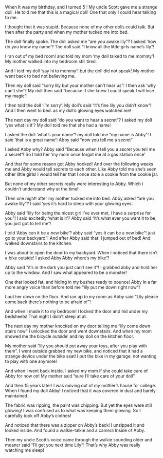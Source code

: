 When It was my birthday, and I turned 5 ! My uncle Scott gave me a strange doll. He told me that this is a magical doll! One that only I could hear talking to me.  
  
I thought that it was stupid. Because none of my other dolls could talk. But then after the party and when my mother tucked me into bed.  
  
The doll finally spoke. The doll asked me “are you awake lily”? I asked ‘how do you know my name’? The doll said “I know all the little girls name’s lily”!  
  
I ran out of my bed room! and told my mom ‘my doll talked to me mommy’! My mother walked into my bedroom still tired.  
  
And I told my doll ‘say hi to mommy’! but the doll did not speak! My mother went back to bed not believing me.  
  
Then my doll said “sorry lily but your mother can’t hear us”! I then ask ‘why can’t she’? My doll then said “because if she knew I could speak I will lose my magic”!  
  
I then told the doll ‘I’m sorry’. My doll’s said “it’s fine lily you didn’t know”! And I then went to bed. as my doll’s glowing eyes watched me!  
  
The next day my doll said “do you want to hear a secret”? I asked my doll ‘yes what is it’? My doll told me that she had a name!  
  
I asked the doll ‘what’s your name’? my doll told me “my name is Abby”! I said ‘that is a great name’! Abby said “now you tell me a secret”  
  
I asked Abby why? Abby said “Because when I tell you a secret you tell me a secret”! So I told her  ‘my mom once forgot me at a gas station once’  
  
And that for some reason got Abby hooked! And over the following weeks me and Abby would tell secrets to each other. Like Abby told me she’s seen other little girls! I would tell her that I once stole a cookie from the cookie jar.  
  
But none of my other secrets really were interesting to Abby. Which i couldn’t understand why at the time!  
  
Then one night! after my mother tucked me into bed. Abby asked “are you awake lily”? I said ‘yes it’s hard to sleep with your glowing eyes’.  
  
Abby said “lily for being the nicest girl I’ve ever met, I have a surprise for you”! I said excitedly ‘what is it’? Abby said “it’s what ever you want it to be, you just got to tell me”!  
  
I told ‘Abby can it be a new bike’? abby said “yes it can be a new bike”! just go to your backyard”! And after Abby said that. I jumped out of bed! And walked downstairs to the kitchen.  
  
I was about to open the door to my backyard. When i noticed that there isn’t a bike outside! I asked Abby‘Abby where’s my bike’?  
  
Abby said “it’s in the dark you just can’t see it”! I grabbed abby and hold her up to the window. And I saw what appeared to be a monster!  
  
One that looked fat, and hiding in my bushes ready to pounce! Abby In a far more angry voice than before told me “lily put me down right now”!  
  
I put her down on the floor. And ran up to my room as  Abby said “Lily please come back there’s nothing to be afraid of”!  
  
And when I made it to my bedroom! I locked the door and hid under my bedsheets! That night I didn’t sleep at all.  
  
The next day my mother knocked on my door telling me “lily come down stairs now” I unlocked the door and went downstairs. And when my mom showed me the bicycle outside! and my doll on the kitchen floor.  
  
My mother said “lily you should put away your toys, after you play with them”. I went outside grabbed my new bike. and noticed that it had a strange device under the bike seat! I put the bike in my garage. not wanting to play with one anymore!  
  
And when I went back inside. I asked my mom if she could take care of Abby for now on! My mother said “sure I’ll take care of your doll”  
  
And then 15 years later! I was moving out of my mother’s house for college. When I found my doll Abby! I noticed that it was covered in dust and barely maintained.  
  
The fabric was ripping, the paint was chipping. But yet the eyes were still glowing! I was confused as to what was keeping them glowing. So I carefully took off Abby’s clothes!  
  
And noticed that there was a zipper on Abby’s back! I unzipped it and looked inside. And found a walkie-talkie and a camera Inside of Abby.  
  
Then my uncle Scott’s voice came through the walkie sounding older and meaner said “I’ll get you next time Lily”! That’s why Abby was really watching me sleep!